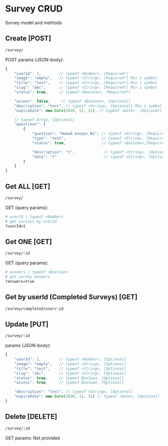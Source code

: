 # Survey CRUD

Survey model and methods

## Create [POST]

```bash
/survey/
```

POST params (JSON-body):
```js
{
    "userId": 1,        // typeof <Number>, [Required*]
    "image": "empty",   // typeof <String>, [Required*] Min 1 symbol
    "title": "test",    // typeof <String>, [Required*] Min 1 symbol
    "slug": "abc",      // typeof <String>, [Required*] Min 1 symbol
    "status": true,     // typeof <Boolean>, [Required*]

    "access": false,     // typeof <Boolean>, [Optional]
    "description": "test", // typeof <String>, [Optional] Min 1 symbol
    "expireDate": new Date(2020, 11, 31), // typeof <Date>, [Optional]

    // typeof Array, [Optional]
    "questions": [
        {
            "question": "Новый вопрос №1", // typeof <String>, [Required* (if item provided)]
            "type": "text",                // typeof <String>, [Required* (if item provided)]
            "status": true,                // typeof <Boolean>,[Required* (if item provided)]

            "description": "t",             // typeof <String>, [Optional] Min 1 symbol
            "data": "t"                     // typeof <String>, [Optional] Min 1 symbol
        }
    ]
}
```

## Get ALL [GET]

```bash
/survey/
```

GET (query params):

```bash
# userId | typeof <Number>
# get surveys by userId
?userId=1
```

## Get ONE [GET]

```bash
/survey/:id
```

GET (query params):

```bash
# answers | typeof <Boolean>
# get survey answers
?answers=true
```

## Get by userId (Completed Surveys) [GET]

```bash
/survey/completed/user/:id
```

## Update [PUT]

```bash
/survey/:id
```

params (JSON-body):
```js
{
    "userId": 1,        // typeof <Number>, [Optional]
    "image": "empty",   // typeof <String>, [Optional]
    "title": "test",    // typeof <String>, [Optional]
    "slug": "abc",      // typeof <String>, [Optional]
    "status": true,     // typeof Boolean, [Optional]
    "access": true,     // typeof Boolean, [Optional]

    "description": "test", // typeof <String>, [Optional]
    "expireDate": new Date(2020, 11, 31) // typeof <Date>, [Optional]
}
```

## Delete [DELETE]

```bash
/survey/:id
```

GET params: Not provided